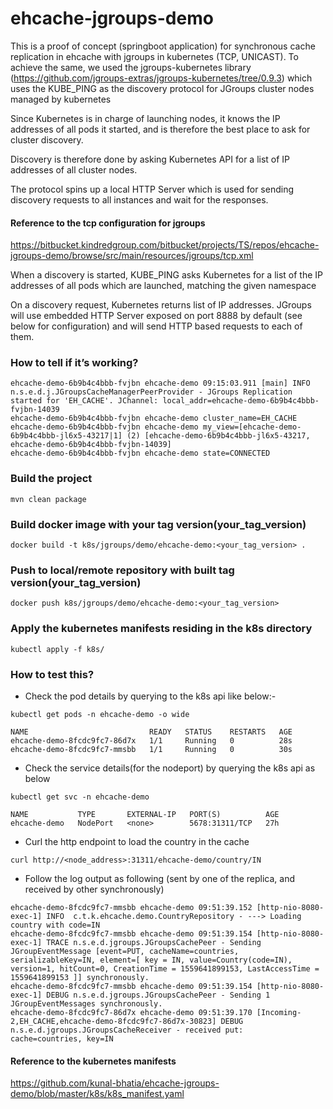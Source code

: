 # ehcache-jgroups-demo
This is a proof of concept (springboot application) for synchronous cache replication in ehcache with jgroups in kubernetes (TCP, UNICAST).
To achieve the same, we used the jgroups-kubernetes library (https://github.com/jgroups-extras/jgroups-kubernetes/tree/0.9.3)
which uses the KUBE_PING as the discovery protocol for JGroups cluster nodes managed by kubernetes

Since Kubernetes is in charge of launching nodes, it knows the IP addresses of all pods it started, and is therefore the best place to ask for cluster discovery.

Discovery is therefore done by asking Kubernetes API for a list of IP addresses of all cluster nodes.

The protocol spins up a local HTTP Server which is used for sending discovery requests to all instances and wait for the responses.

#### Reference to the tcp configuration for jgroups
https://bitbucket.kindredgroup.com/bitbucket/projects/TS/repos/ehcache-jgroups-demo/browse/src/main/resources/jgroups/tcp.xml

When a discovery is started, KUBE_PING asks Kubernetes for a list of the IP addresses of all pods which are launched, matching the given namespace

On a discovery request, Kubernetes returns list of IP addresses. JGroups will use embedded HTTP Server exposed on port 8888 by default (see below for configuration) and will send HTTP based requests to each of them.

### How to tell if it’s working?
```
ehcache-demo-6b9b4c4bbb-fvjbn ehcache-demo 09:15:03.911 [main] INFO  n.s.e.d.j.JGroupsCacheManagerPeerProvider - JGroups Replication started for 'EH_CACHE'. JChannel: local_addr=ehcache-demo-6b9b4c4bbb-fvjbn-14039
ehcache-demo-6b9b4c4bbb-fvjbn ehcache-demo cluster_name=EH_CACHE
ehcache-demo-6b9b4c4bbb-fvjbn ehcache-demo my_view=[ehcache-demo-6b9b4c4bbb-jl6x5-43217|1] (2) [ehcache-demo-6b9b4c4bbb-jl6x5-43217, ehcache-demo-6b9b4c4bbb-fvjbn-14039]
ehcache-demo-6b9b4c4bbb-fvjbn ehcache-demo state=CONNECTED
```
### Build the project
```
mvn clean package
```

### Build docker image with your tag version(your_tag_version)
```
docker build -t k8s/jgroups/demo/ehcache-demo:<your_tag_version> .
```

### Push to local/remote repository with built tag version(your_tag_version)
```
docker push k8s/jgroups/demo/ehcache-demo:<your_tag_version>
```

### Apply the kubernetes manifests residing in the k8s directory
```
kubectl apply -f k8s/
```

### How to test this?
  * Check the pod details by querying to the k8s api like below:-
```
kubectl get pods -n ehcache-demo -o wide

NAME                           READY   STATUS    RESTARTS   AGE   
ehcache-demo-8fcdc9fc7-86d7x   1/1     Running   0          28s 
ehcache-demo-8fcdc9fc7-mmsbb   1/1     Running   0          30s 
```
  * Check the service details(for the nodeport) by querying the k8s api as below
```
kubectl get svc -n ehcache-demo

NAME           TYPE       EXTERNAL-IP   PORT(S)          AGE
ehcache-demo   NodePort   <none>        5678:31311/TCP   27h
```
  * Curl the http endpoint to load the country in the cache
```
curl http://<node_address>:31311/ehcache-demo/country/IN
```
  * Follow the log output as following (sent by one of the replica, and received by other synchronously)
```
ehcache-demo-8fcdc9fc7-mmsbb ehcache-demo 09:51:39.152 [http-nio-8080-exec-1] INFO  c.t.k.ehcache.demo.CountryRepository - ---> Loading country with code=IN
ehcache-demo-8fcdc9fc7-mmsbb ehcache-demo 09:51:39.154 [http-nio-8080-exec-1] TRACE n.s.e.d.jgroups.JGroupsCachePeer - Sending JGroupEventMessage [event=PUT, cacheName=countries, serializableKey=IN, element=[ key = IN, value=Country(code=IN), version=1, hitCount=0, CreationTime = 1559641899153, LastAccessTime = 1559641899153 ]] synchronously.
ehcache-demo-8fcdc9fc7-mmsbb ehcache-demo 09:51:39.154 [http-nio-8080-exec-1] DEBUG n.s.e.d.jgroups.JGroupsCachePeer - Sending 1 JGroupEventMessages synchronously.
ehcache-demo-8fcdc9fc7-86d7x ehcache-demo 09:51:39.170 [Incoming-2,EH_CACHE,ehcache-demo-8fcdc9fc7-86d7x-30823] DEBUG n.s.e.d.jgroups.JGroupsCacheReceiver - received put:             cache=countries, key=IN
```

#### Reference to the kubernetes manifests
https://github.com/kunal-bhatia/ehcache-jgroups-demo/blob/master/k8s/k8s_manifest.yaml
